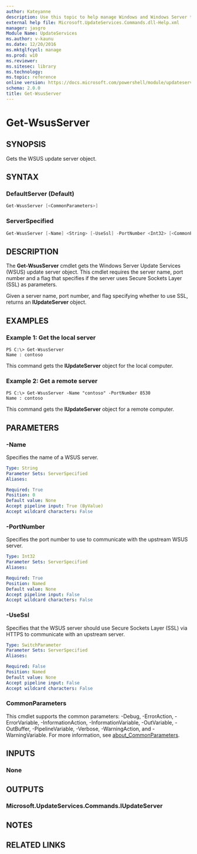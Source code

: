 ```yaml
---
author: Kateyanne
description: Use this topic to help manage Windows and Windows Server technologies with Windows PowerShell.
external help file: Microsoft.UpdateServices.Commands.dll-Help.xml
manager: jasgro
Module Name: UpdateServices
ms.author: v-kaunu
ms.date: 12/20/2016
ms.mktglfcycl: manage
ms.prod: w10
ms.reviewer: 
ms.sitesec: library
ms.technology: 
ms.topic: reference
online version: https://docs.microsoft.com/powershell/module/updateservices/get-wsusserver?view=windowsserver2022-ps&wt.mc_id=ps-gethelp
schema: 2.0.0
title: Get-WsusServer
---
```


# Get-WsusServer

## SYNOPSIS

Gets the WSUS update server object.

## SYNTAX

### DefaultServer (Default)

```powershell
Get-WsusServer [<CommonParameters>]
```

### ServerSpecified

```powershell
Get-WsusServer [-Name] <String> [-UseSsl] -PortNumber <Int32> [<CommonParameters>]
```

## DESCRIPTION

The **Get-WsusServer** cmdlet gets the Windows Server Update Services (WSUS) update server object. This cmdlet requires the server name, port number and a flag that specifies if the server uses Secure Sockets Layer (SSL) as parameters.

Given a server name, port number, and flag specifying whether to use SSL, returns an **IUpdateServer** object.

## EXAMPLES

### Example 1: Get the local server

```text
PS C:\> Get-WsusServer
Name : contoso
```

This command gets the **IUpdateServer** object for the local computer.

### Example 2: Get a remote server

```text
PS C:\> Get-WsusServer -Name "contoso" -PortNumber 8530
Name : contoso
```

This command gets the **IUpdateServer** object for a remote computer.

## PARAMETERS

### -Name

Specifies the name of a WSUS server.

```yaml
Type: String
Parameter Sets: ServerSpecified
Aliases:

Required: True
Position: 0
Default value: None
Accept pipeline input: True (ByValue)
Accept wildcard characters: False
```

### -PortNumber

Specifies the port number to use to communicate with the upstream WSUS server.

```yaml
Type: Int32
Parameter Sets: ServerSpecified
Aliases:

Required: True
Position: Named
Default value: None
Accept pipeline input: False
Accept wildcard characters: False
```

### -UseSsl

Specifies that the WSUS server should use Secure Sockets Layer (SSL) via HTTPS to communicate with an upstream server.

```yaml
Type: SwitchParameter
Parameter Sets: ServerSpecified
Aliases:

Required: False
Position: Named
Default value: None
Accept pipeline input: False
Accept wildcard characters: False
```

### CommonParameters

This cmdlet supports the common parameters: -Debug, -ErrorAction, -ErrorVariable, -InformationAction, -InformationVariable, -OutVariable, -OutBuffer, -PipelineVariable, -Verbose, -WarningAction, and -WarningVariable. For more information, see [about_CommonParameters](https://go.microsoft.com/fwlink/?LinkID=113216).

## INPUTS

### None

## OUTPUTS

### Microsoft.UpdateServices.Commands.IUpdateServer

## NOTES

## RELATED LINKS
